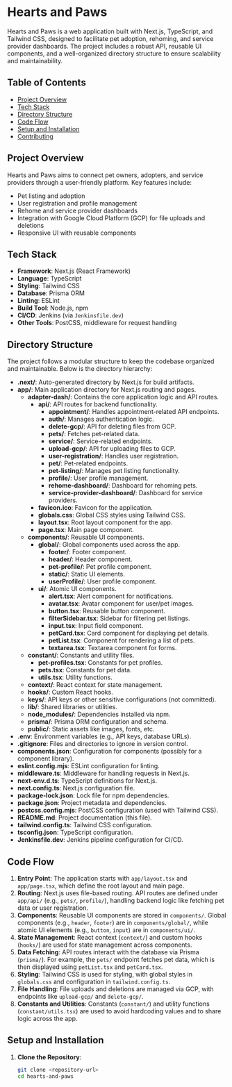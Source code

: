 # Hearts and Paws

Hearts and Paws is a web application built with Next.js, TypeScript, and Tailwind CSS, designed to facilitate pet adoption, rehoming, and service provider dashboards. The project includes a robust API, reusable UI components, and a well-organized directory structure to ensure scalability and maintainability.

## Table of Contents
- [Project Overview](#project-overview)
- [Tech Stack](#tech-stack)
- [Directory Structure](#directory-structure)
- [Code Flow](#code-flow)
- [Setup and Installation](#setup-and-installation)
- [Contributing](#contributing)

## Project Overview
Hearts and Paws aims to connect pet owners, adopters, and service providers through a user-friendly platform. Key features include:
- Pet listing and adoption
- User registration and profile management
- Rehome and service provider dashboards
- Integration with Google Cloud Platform (GCP) for file uploads and deletions
- Responsive UI with reusable components

## Tech Stack
- **Framework**: Next.js (React Framework)
- **Language**: TypeScript
- **Styling**: Tailwind CSS
- **Database**: Prisma ORM
- **Linting**: ESLint
- **Build Tool**: Node.js, npm
- **CI/CD**: Jenkins (via `Jenkinsfile.dev`)
- **Other Tools**: PostCSS, middleware for request handling

## Directory Structure
The project follows a modular structure to keep the codebase organized and maintainable. Below is the directory hierarchy:

- **.next/**: Auto-generated directory by Next.js for build artifacts.
- **app/**: Main application directory for Next.js routing and pages.
  - **adapter-dash/**: Contains the core application logic and API routes.
    - **api/**: API routes for backend functionality.
      - **appointment/**: Handles appointment-related API endpoints.
      - **auth/**: Manages authentication logic.
      - **delete-gcp/**: API for deleting files from GCP.
      - **pets/**: Fetches pet-related data.
      - **service/**: Service-related endpoints.
      - **upload-gcp/**: API for uploading files to GCP.
      - **user-registration/**: Handles user registration.
      - **pet/**: Pet-related endpoints.
      - **pet-listing/**: Manages pet listing functionality.
      - **profile/**: User profile management.
      - **rehome-dashboard/**: Dashboard for rehoming pets.
      - **service-provider-dashboard/**: Dashboard for service providers.
    - **favicon.ico**: Favicon for the application.
    - **globals.css**: Global CSS styles using Tailwind CSS.
    - **layout.tsx**: Root layout component for the app.
    - **page.tsx**: Main page component.
  - **components/**: Reusable UI components.
    - **global/**: Global components used across the app.
      - **footer/**: Footer component.
      - **header/**: Header component.
      - **pet-profile/**: Pet profile component.
      - **static/**: Static UI elements.
      - **userProfile/**: User profile component.
    - **ui/**: Atomic UI components.
      - **alert.tsx**: Alert component for notifications.
      - **avatar.tsx**: Avatar component for user/pet images.
      - **button.tsx**: Reusable button component.
      - **filterSidebar.tsx**: Sidebar for filtering pet listings.
      - **input.tsx**: Input field component.
      - **petCard.tsx**: Card component for displaying pet details.
      - **petList.tsx**: Component for rendering a list of pets.
      - **textarea.tsx**: Textarea component for forms.
  - **constant/**: Constants and utility files.
    - **pet-profiles.tsx**: Constants for pet profiles.
    - **pets.tsx**: Constants for pet data.
    - **utils.tsx**: Utility functions.
  - **context/**: React context for state management.
  - **hooks/**: Custom React hooks.
  - **keys/**: API keys or other sensitive configurations (not committed).
  - **lib/**: Shared libraries or utilities.
  - **node_modules/**: Dependencies installed via npm.
  - **prisma/**: Prisma ORM configuration and schema.
  - **public/**: Static assets like images, fonts, etc.
- **.env**: Environment variables (e.g., API keys, database URLs).
- **.gitignore**: Files and directories to ignore in version control.
- **components.json**: Configuration for components (possibly for a component library).
- **eslint.config.mjs**: ESLint configuration for linting.
- **middleware.ts**: Middleware for handling requests in Next.js.
- **next-env.d.ts**: TypeScript definitions for Next.js.
- **next.config.ts**: Next.js configuration file.
- **package-lock.json**: Lock file for npm dependencies.
- **package.json**: Project metadata and dependencies.
- **postcss.config.mjs**: PostCSS configuration (used with Tailwind CSS).
- **README.md**: Project documentation (this file).
- **tailwind.config.ts**: Tailwind CSS configuration.
- **tsconfig.json**: TypeScript configuration.
- **Jenkinsfile.dev**: Jenkins pipeline configuration for CI/CD.

## Code Flow
1. **Entry Point**: The application starts with `app/layout.tsx` and `app/page.tsx`, which define the root layout and main page.
2. **Routing**: Next.js uses file-based routing. API routes are defined under `app/api/` (e.g., `pets/`, `profile/`), handling backend logic like fetching pet data or user registration.
3. **Components**: Reusable UI components are stored in `components/`. Global components (e.g., `header`, `footer`) are in `components/global/`, while atomic UI elements (e.g., `button`, `input`) are in `components/ui/`.
4. **State Management**: React context (`context/`) and custom hooks (`hooks/`) are used for state management across components.
5. **Data Fetching**: API routes interact with the database via Prisma (`prisma/`). For example, the `pets/` endpoint fetches pet data, which is then displayed using `petList.tsx` and `petCard.tsx`.
6. **Styling**: Tailwind CSS is used for styling, with global styles in `globals.css` and configuration in `tailwind.config.ts`.
7. **File Handling**: File uploads and deletions are managed via GCP, with endpoints like `upload-gcp/` and `delete-gcp/`.
8. **Constants and Utilities**: Constants (`constant/`) and utility functions (`constant/utils.tsx`) are used to avoid hardcoding values and to share logic across the app.

## Setup and Installation
1. **Clone the Repository**:
   ```bash
   git clone <repository-url>
   cd hearts-and-paws
